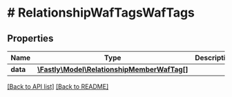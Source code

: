# # RelationshipWafTagsWafTags

## Properties

Name | Type | Description | Notes
------------ | ------------- | ------------- | -------------
**data** | [**\Fastly\Model\RelationshipMemberWafTag[]**](RelationshipMemberWafTag.md) |  | [optional] 


[[Back to API list]](../../README.md#endpoints) [[Back to README]](../../README.md)
